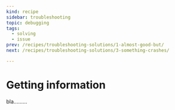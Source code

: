 ```yaml
---
kind: recipe
sidebar: troubleshooting
topic: debugging
tags:
  - solving
  - issue
prev: /recipes/troubleshooting-solutions/1-almost-good-but/
next: /recipes/troubleshooting-solutions/3-something-crashes/

---
```


# Getting information

bla.........
